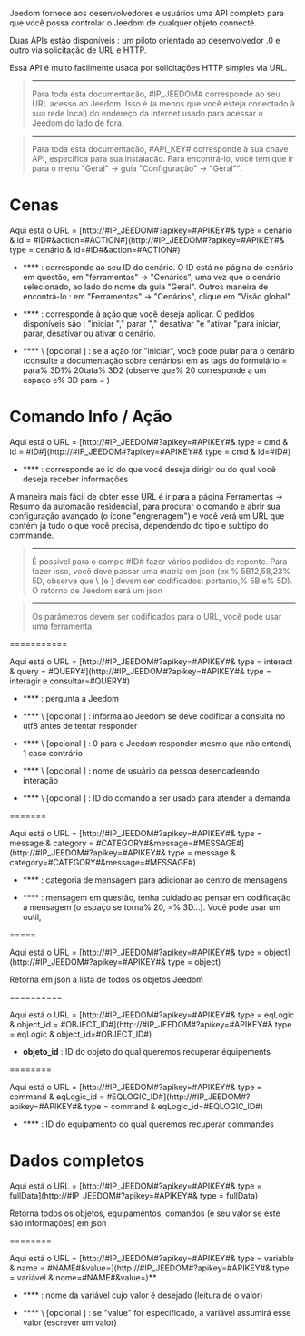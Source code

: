 Jeedom fornece aos desenvolvedores e usuários uma API
completo para que você possa controlar o Jeedom de qualquer objeto
connecté.

Duas APIs estão disponíveis : um piloto orientado ao desenvolvedor
.0 e outro via solicitação de URL e HTTP.

Essa API é muito facilmente usada por solicitações HTTP simples via
URL.

> ****
>
> Para toda esta documentação, \#IP\_JEEDOM\# corresponde ao seu URL
> acesso ao Jeedom. Isso é (a menos que você esteja conectado à sua rede
> local) do endereço da Internet usado para acessar o Jeedom
> do lado de fora.

> ****
>
> Para toda esta documentação, \#API\_KEY\# corresponde à sua chave
> API, específica para sua instalação. Para encontrá-lo, você tem que ir para
> o menu "Geral" → guia "Configuração" → "Geral"".

Cenas 
========

Aqui está o URL =
[http://\#IP\_JEEDOM\#?apikey=\#APIKEY\#& type = cenário & id = \#ID\#&action=\#ACTION\#](http://#IP_JEEDOM#?apikey=#APIKEY#& type = cenário & id=#ID#&action=#ACTION#)

-   **** : corresponde ao seu ID do cenário. O ID está no
    página do cenário em questão, em "ferramentas" → "Cenários", uma vez que o
    cenário selecionado, ao lado do nome da guia "Geral". Outros
    maneira de encontrá-lo : em "Ferramentas" → "Cenários", clique em
    "Visão global".

-   **** : corresponde à ação que você deseja aplicar. O
    pedidos disponíveis são : "iniciar "," parar "," desativar "e
    "ativar "para iniciar, parar, desativar ou
    ativar o cenário.

-   **** \ [opcional \] : se a ação for "iniciar", você pode pular
    para o cenário (consulte a documentação sobre cenários) em
    as tags do formulário = para% 3D1% 20tata% 3D2 (observe que% 20 corresponde a um
    espaço e% 3D para = )

Comando Info / Ação 
====================

Aqui está o URL =
[http://\#IP\_JEEDOM\#?apikey=\#APIKEY\#& type = cmd & id = \#ID\#](http://#IP_JEEDOM#?apikey=#APIKEY#& type = cmd & id=#ID#)

-   **** : corresponde ao id do que você deseja dirigir ou do qual
    você deseja receber informações

A maneira mais fácil de obter esse URL é ir para a página Ferramentas →
Resumo da automação residencial, para procurar o comando e abrir sua configuração
avançado (o ícone "engrenagem") e você verá um URL que contém
já tudo o que você precisa, dependendo do tipo e subtipo do
commande.

> ****
>
> É possível para o campo \#ID\# fazer vários pedidos
> de repente. Para fazer isso, você deve passar uma matriz em json (ex
> % 5B12,58,23% 5D, observe que \ [e \] devem ser codificados; portanto,% 5B
> e% 5D). O retorno de Jeedom será um json

> ****
>
> Os parâmetros devem ser codificados para o URL, você pode usar
> uma ferramenta, [](https://meyerweb.com/eric/tools/dencoder/)

 
===========

Aqui está o URL =
[http://\#IP\_JEEDOM\#?apikey=\#APIKEY\#& type = interact & query = \#QUERY\#](http://#IP_JEEDOM#?apikey=#APIKEY#& type = interagir e consultar=#QUERY#)

-   **** : pergunta a Jeedom

-   **** \ [opcional \] : informa ao Jeedom se deve codificar a consulta
    no utf8 antes de tentar responder

-   **** \ [opcional \] : 0 para o Jeedom responder mesmo que
    não entendi, 1 caso contrário

-   **** \ [opcional \] : nome de usuário da pessoa
    desencadeando interação

-   **** \ [opcional \] : ID do comando a ser usado para
    atender a demanda

 
=======

Aqui está o URL =
[http://\#IP\_JEEDOM\#?apikey=\#APIKEY\#& type = message & category = \#CATEGORY\#&message=\#MESSAGE\#](http://#IP_JEEDOM#?apikey=#APIKEY#& type = message & category=#CATEGORY#&message=#MESSAGE#)

-   **** : categoria de mensagem para adicionar ao centro de mensagens

-   **** : mensagem em questão, tenha cuidado ao pensar em codificação
    a mensagem (o espaço se torna% 20, =% 3D…). Você pode usar um
    outil, [](https://meyerweb.com/eric/tools/dencoder/)

 
=====

Aqui está o URL =
[http://\#IP\_JEEDOM\#?apikey=\#APIKEY\#& type = object](http://#IP_JEEDOM#?apikey=#APIKEY#& type = object)

Retorna em json a lista de todos os objetos Jeedom

 
==========

Aqui está o URL =
[http://\#IP\_JEEDOM\#?apikey=\#APIKEY\#& type = eqLogic & object\_id = \#OBJECT\_ID\#](http://#IP_JEEDOM#?apikey=#APIKEY#& type = eqLogic & object_id=#OBJECT_ID#)

-   **objeto\_id** : ID do objeto do qual queremos recuperar
    équipements

 
========

Aqui está o URL =
[http://\#IP\_JEEDOM\#?apikey=\#APIKEY\#& type = command & eqLogic\_id = \#EQLOGIC\_ID\#](http://#IP_JEEDOM#?apikey=#APIKEY#& type = command & eqLogic_id=#EQLOGIC_ID#)

-   **** : ID do equipamento do qual queremos recuperar
    commandes

Dados completos 
=========

Aqui está o URL =
[http://\#IP\_JEEDOM\#?apikey=\#APIKEY\#& type = fullData](http://#IP_JEEDOM#?apikey=#APIKEY#& type = fullData)

Retorna todos os objetos, equipamentos, comandos (e seu valor se este
são informações) em json

 
========

Aqui está o URL =
[http://\#IP\_JEEDOM\#?apikey=\#APIKEY\#& type = variable & name = \#NAME\#&value=](http://#IP_JEEDOM#?apikey=#APIKEY#& type = variável & nome=#NAME#&value=)**

-   **** : nome da variável cujo valor é desejado (leitura de
    o valor)

-   **** \ [opcional \] : se "value" for especificado, a variável
    assumirá esse valor (escrever um valor)


